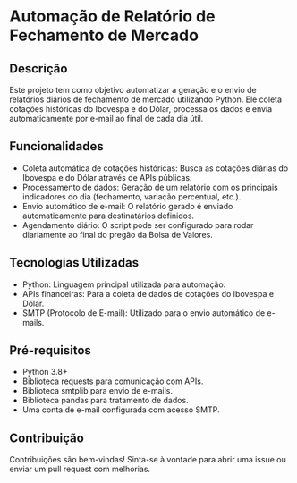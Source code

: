 # Automação de Relatório de Fechamento de Mercado

## Descrição
Este projeto tem como objetivo automatizar a geração e o envio de relatórios diários de fechamento de mercado utilizando Python. Ele coleta cotações históricas do Ibovespa e do Dólar, processa os dados e envia automaticamente por e-mail ao final de cada dia útil.

## Funcionalidades

* Coleta automática de cotações históricas: Busca as cotações diárias do Ibovespa e do Dólar através de APIs públicas.</br>
* Processamento de dados: Geração de um relatório com os principais indicadores do dia (fechamento, variação percentual, etc.).</br>
* Envio automático de e-mail: O relatório gerado é enviado automaticamente para destinatários definidos.</br>
* Agendamento diário: O script pode ser configurado para rodar diariamente ao final do pregão da Bolsa de Valores.</br>

## Tecnologias Utilizadas

* Python: Linguagem principal utilizada para automação.</br>
* APIs financeiras: Para a coleta de dados de cotações do Ibovespa e Dólar.</br>
* SMTP (Protocolo de E-mail): Utilizado para o envio automático de e-mails.</br>

## Pré-requisitos

* Python 3.8+</br>
* Biblioteca requests para comunicação com APIs.</br>
* Biblioteca smtplib para envio de e-mails.</br>
* Biblioteca pandas para tratamento de dados.</br>
* Uma conta de e-mail configurada com acesso SMTP.

## Contribuição
Contribuições são bem-vindas! Sinta-se à vontade para abrir uma issue ou enviar um pull request com melhorias.
